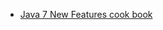 * [Java 7 New Features cook book](https://github.com/kwon37xi/research-java7/tree/master/java-7-new-features-cook-book)